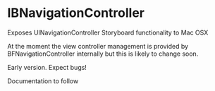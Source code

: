 # IBNavigationController
Exposes UINavigationController Storyboard functionality to Mac OSX

At the moment the view controller management is provided by BFNavigationController internally but this is likely to change soon. 

Early version. Expect bugs!

Documentation to follow